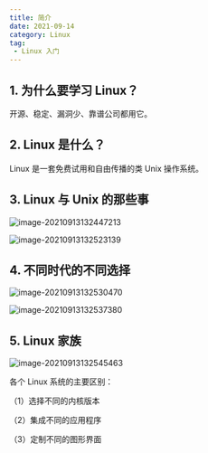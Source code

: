 ```yaml
---
title: 简介
date: 2021-09-14
category: Linux
tag:
 - Linux 入门
---
```


## 1. 为什么要学习 Linux？

开源、稳定、漏洞少、靠谱公司都用它。

## 2. Linux 是什么？

Linux 是一套免费试用和自由传播的类 Unix 操作系统。

## 3. Linux 与 Unix 的那些事

![image-20210913132447213](https://pet-hkw.oss-cn-shenzhen.aliyuncs.com/image/new_blog_system/linux/image-20210913132447213.png)

![image-20210913132523139](https://pet-hkw.oss-cn-shenzhen.aliyuncs.com/image/new_blog_system/linux/image-20210913132523139.png)

## 4. 不同时代的不同选择

![image-20210913132530470](https://pet-hkw.oss-cn-shenzhen.aliyuncs.com/image/new_blog_system/linux/image-20210913132530470.png)

![image-20210913132537380](https://pet-hkw.oss-cn-shenzhen.aliyuncs.com/image/new_blog_system/linux/image-20210913132537380.png)

## 5. Linux 家族

![image-20210913132545463](https://pet-hkw.oss-cn-shenzhen.aliyuncs.com/image/new_blog_system/linux/image-20210913132545463.png)

各个 Linux 系统的主要区别：

（1）选择不同的内核版本

（2）集成不同的应用程序

（3）定制不同的图形界面